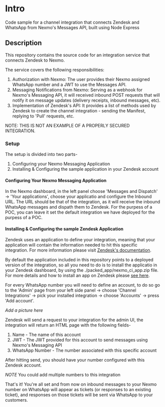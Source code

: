 # Intro 
Code sample for a channel integration that connects Zendesk and WhatsApp from Nexmo's Messages API, built using Node Express 

## Description
This repository contains the source code for an integration service that connects
Zendesk to Nexmo. 

The service covers the following responsibilities: 

1. Authorization with Nexmo: The user provides their Nexmo assigned WhatsApp number and a JWT to use the Messages API.
2. Messaging Notifications from Nexmo: Serving as a webhook for Nexmo's Messaging API, it will received inbound POST requests that will notify it on message updates (delivery receipts, inbound messages, etc).  
3. Implementation of Zendesk's API: It provides a list of methods used by Zendesk to create the channel integration - sending the Manifest, replying to 'Pull' requests, etc. 

NOTE: THIS IS NOT AN EXAMPLE OF A PROPERLY SECURED INTEGRATION. 

### Setup 

The setup is divided into two parts- 
1. Configuring your Nexmo Messaging Application
2. Installing & Configuring the sample application in your Zendesk account 

#### Configuring Your Nexmo Messaging Application 

In the Nexmo dashboard, in the left panel choose 'Messages and Dispatch' -> 'Your applications', choose your applicatio and configure the Inbound URL. The URL should be that of the integration, as it will receive the inbound WhatsApp messages and dispath them to Zendesk. For the purpess of a POC, you can leave it set the default integration we have deployed for the purpess of a POC. 

#### Installing & Configuring the sample Zendesk Application 

Zendesk uses an application to define your integration, meaning that your application will contain the information needed to hit this specific integration. For more information please visit [Zendesk's documentation](https://developer.zendesk.com/apps/docs/zendesk-apps/resources).  

By default the application included in this repository points to a deployed version of the integration, so all you need to do is to install the applicatio in your Zendesk dashboard, by using the ./packed_app/nexmo_ci_app.zip file. For more details and how to install an app on Zendesk please [see here](https://develop.zendesk.com/hc/en-us/articles/360001069347-Uploading-and-installing-a-private-app). 

For every WhatsApp number you will need to define an account, to do so go to the 'Admin' page from your left side panel -> choose 'Channel Integrations' -> pick your installed integration -> choose 'Accounts' -> press 'Add account'. 

*Add a picture here* 

Zendesk will send a request to your integration for the admin UI, the integration will return an HTML page with the following fields- 
1. Name - The name of this account 
2. JWT - The JWT provided for this account to send messages using Nexmo's Messaging API 
3. WhatsApp Number - The number associated with this specific account 

After hitting send, you should have your number configured with this Zendesk account. 

*NOTE* You could add multiple numbers to this integration 

That's it! You're all set and from now on inbound messages to your Nexmo number on WhatsApp will appear as tickets (or responses to an existing ticket), and responses on those tickets will be sent via WhatsApp to your customers. 






